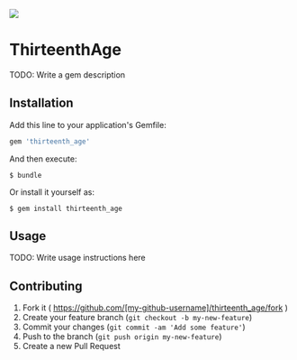 ![](https://codeship.com/projects/57421/status?branch=master)

# ThirteenthAge

TODO: Write a gem description

## Installation

Add this line to your application's Gemfile:

```ruby
gem 'thirteenth_age'
```

And then execute:

    $ bundle

Or install it yourself as:

    $ gem install thirteenth_age

## Usage

TODO: Write usage instructions here

## Contributing

1. Fork it ( https://github.com/[my-github-username]/thirteenth_age/fork )
2. Create your feature branch (`git checkout -b my-new-feature`)
3. Commit your changes (`git commit -am 'Add some feature'`)
4. Push to the branch (`git push origin my-new-feature`)
5. Create a new Pull Request
